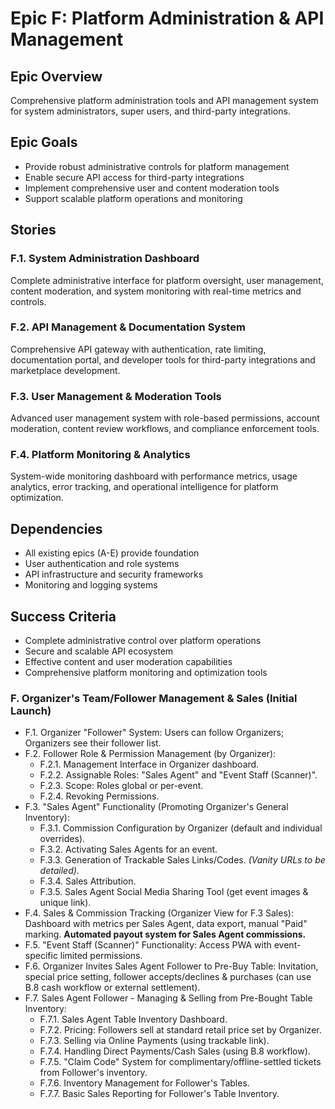 # Epic F: Platform Administration & API Management

## Epic Overview
Comprehensive platform administration tools and API management system for system administrators, super users, and third-party integrations.

## Epic Goals
- Provide robust administrative controls for platform management
- Enable secure API access for third-party integrations
- Implement comprehensive user and content moderation tools
- Support scalable platform operations and monitoring

## Stories

### F.1. System Administration Dashboard
Complete administrative interface for platform oversight, user management, content moderation, and system monitoring with real-time metrics and controls.

### F.2. API Management & Documentation System  
Comprehensive API gateway with authentication, rate limiting, documentation portal, and developer tools for third-party integrations and marketplace development.

### F.3. User Management & Moderation Tools
Advanced user management system with role-based permissions, account moderation, content review workflows, and compliance enforcement tools.

### F.4. Platform Monitoring & Analytics
System-wide monitoring dashboard with performance metrics, usage analytics, error tracking, and operational intelligence for platform optimization.

## Dependencies
- All existing epics (A-E) provide foundation
- User authentication and role systems
- API infrastructure and security frameworks
- Monitoring and logging systems

## Success Criteria
- Complete administrative control over platform operations
- Secure and scalable API ecosystem
- Effective content and user moderation capabilities
- Comprehensive platform monitoring and optimization tools

### F. Organizer's Team/Follower Management & Sales (Initial Launch)
* F.1. Organizer "Follower" System: Users can follow Organizers; Organizers see their follower list.
* F.2. Follower Role & Permission Management (by Organizer):
    * F.2.1. Management Interface in Organizer dashboard.
    * F.2.2. Assignable Roles: "Sales Agent" and "Event Staff (Scanner)".
    * F.2.3. Scope: Roles global or per-event.
    * F.2.4. Revoking Permissions.
* F.3. "Sales Agent" Functionality (Promoting Organizer's General Inventory):
    * F.3.1. Commission Configuration by Organizer (default and individual overrides).
    * F.3.2. Activating Sales Agents for an event.
    * F.3.3. Generation of Trackable Sales Links/Codes. *(Vanity URLs to be detailed)*.
    * F.3.4. Sales Attribution.
    * F.3.5. Sales Agent Social Media Sharing Tool (get event images & unique link).
* F.4. Sales & Commission Tracking (Organizer View for F.3 Sales): Dashboard with metrics per Sales Agent, data export, manual "Paid" marking. **Automated payout system for Sales Agent commissions.**
* F.5. "Event Staff (Scanner)" Functionality: Access PWA with event-specific limited permissions.
* F.6. Organizer Invites Sales Agent Follower to Pre-Buy Table: Invitation, special price setting, follower accepts/declines & purchases (can use B.8 cash workflow or external settlement).
* F.7. Sales Agent Follower - Managing & Selling from Pre-Bought Table Inventory:
    * F.7.1. Sales Agent Table Inventory Dashboard.
    * F.7.2. Pricing: Followers sell at standard retail price set by Organizer.
    * F.7.3. Selling via Online Payments (using trackable link).
    * F.7.4. Handling Direct Payments/Cash Sales (using B.8 workflow).
    * F.7.5. "Claim Code" System for complimentary/offline-settled tickets from Follower's inventory.
    * F.7.6. Inventory Management for Follower's Tables.
    * F.7.7. Basic Sales Reporting for Follower's Table Inventory. 